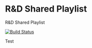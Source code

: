 # R&D Shared Playlist

R&D Shared Playlist

[![Build Status](https://travis-ci.org/prontodev/rdplaylist.svg)](https://travis-ci.org/prontodev/rdplaylist)

Test
